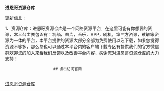 **进恩哥资源仓库**

更新信息：

1、资源仓库：进恩哥资源仓库是一个网络资源平台，在这里可能有你想要的资源，本平台主要包涵有：视频，图片，音乐，APP，刷机，第三方资源，破解等资源为一体的平台，本平台提供的资源大部分全部为免费使用以及下载，如果您觉得资源不够多，那么您也可以通过本平台内的客户端下载专区有提供我们的官方微信群欢迎您的加入来给我们反馈以及改善平台内容，感谢您对进恩哥资源仓库的大力支持！


                          ## 点击访问官网
   <br>
   <a href="https://jinenyy.vip">
     进恩哥资源仓库 
  </a>
   <br>
